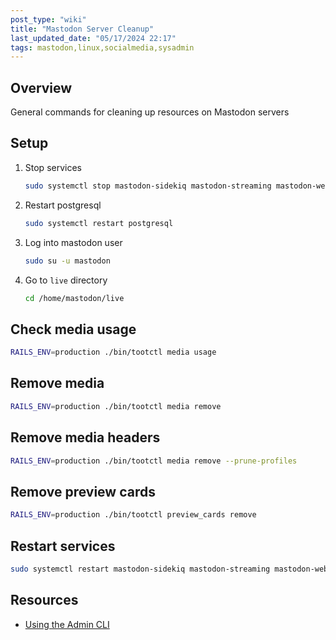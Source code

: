 ```yaml
---
post_type: "wiki" 
title: "Mastodon Server Cleanup"
last_updated_date: "05/17/2024 22:17"
tags: mastodon,linux,socialmedia,sysadmin
---
```


## Overview

General commands for cleaning up resources on Mastodon servers

## Setup

1. Stop services

    ```bash
    sudo systemctl stop mastodon-sidekiq mastodon-streaming mastodon-web
    ```

1. Restart postgresql

    ```bash
    sudo systemctl restart postgresql
    ```

1. Log into mastodon user

    ```bash
    sudo su -u mastodon
    ```

1. Go to `live` directory

    ```bash
    cd /home/mastodon/live
    ```

## Check media usage

```bash
RAILS_ENV=production ./bin/tootctl media usage
```

## Remove media

```bash
RAILS_ENV=production ./bin/tootctl media remove
```

## Remove media headers

```bash
RAILS_ENV=production ./bin/tootctl media remove --prune-profiles
```

## Remove preview cards

```bash
RAILS_ENV=production ./bin/tootctl preview_cards remove
```

## Restart services

```bash
sudo systemctl restart mastodon-sidekiq mastodon-streaming mastodon-web
```

## Resources

- [Using the Admin CLI](https://docs.joinmastodon.org/admin/tootctl/)